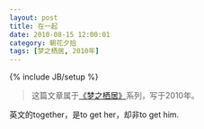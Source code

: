 ```yaml
---
layout: post
title: 在一起
date: 2010-08-15 12:00:01
category: 朝花夕拾
tags: [梦之栖居, 2010年]
---
```

{% include JB/setup %}

> 这篇文章属于[《梦之栖居》](/posts/where-the-dreams-reside/)系列，写于2010年。
	
<!--more-->

英文的together，是to get her，却非to get him.